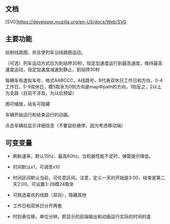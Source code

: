 ## 文档

[SVG]https://developer.mozilla.org/en-US/docs/Web/SVG

## 主要功能

绘制线路图，并且使列车沿线路图运动。

（可选）列车运动方式应为到站停30秒，恒定加速度运行到最高速度，维持最高速度运动，恒定加速度减速到静止，到站停30秒

每辆车有虚拟车号，格式AABCCC，A线路号，B代表双休日工作日和方向，0-4工作日，5-9双休日，模5取余为0则方向是map中path的方向，1则反之，2以上为支路（目前不涉及，为以后预留）

图可缩放，站名可隐藏

车辆开始运行和结束运行的动画。

点击车辆后显示详细信息（不要鼠标悬停，因为考虑移动端）

## 可变变量

+ 刷新速率，默认15hz，最高60hz。当机器性能不足时，弹窗提示降低。

+ 时间默认x1，可调至x10

+ 时间区间默认当前，可任意区间。注意，定义一天的开始是3:00，结束是第二天2:00。可设置3-26模24取余

+ 可挑选喜欢的线路（双向），隐藏其他

+ 工作日和双休日分开两套

+ 时刻表位移，单位分钟。即显示的前端输出和动画运行实际的时间的差







